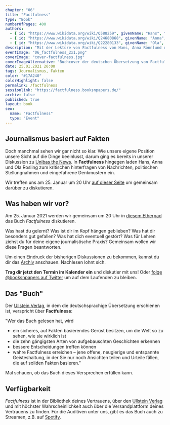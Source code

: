 ```yaml
---
chapter: "06"
title: "Factfulness"
type: "Book"
numberOfPages: 400
authors:
  - { id: "https://www.wikidata.org/wiki/Q588259", givenName: "Hans", familyName: "Rosling", }
  - { id: "https://www.wikidata.org/wiki/Q24680868", givenName: "Anna", familyName: "Rosling Rönnlund", }
  - { id: "https://www.wikidata.org/wiki/Q22280133", givenName: "Ola", familyName: "Rosling", }
description: "Mit der Lektüre von Factfulness von Hans, Anna Rönnlund und Ola Rosling bestreiten wir Session 6 des digitalen Journalismus-Buchclubs @booksnpapers."
eventImage: "06_factfulness_2x1.png"
coverImage: "cover-factfulness.jpg"
coverImageAlternative: "Buchcover der deutschen Übersetzung von Factfulness"
date: 25.01.2021 20:00
tags: Journalismus, Fakten
color: "#17A240"
colorHighlight: false
permalink: /factfulness
sessionlink: "https://factfulness.booksnpapers.de/"
archiv: false
published: true
layout: book
seo:
  name: "Factfulness"
  type: "Event"
---
```


<section markdown="1">

## Journalismus basiert auf Fakten

Doch manchmal sehen wir gar nicht so klar. Wie unsere eigene Position unsere Sicht auf die Dinge beeinlusst, darum ging es bereits in unserer Diskussion zu [Unibas the News](/unbias-the-news). In **Factfulness** hingegen laden Hans, Anna und Ola Rosling zum kritischen hinterfragen von Nachrichten, politischen Stellungnahmen und eingefahrene Denkmustern ein.

Wir treffen uns am 25. Januar um 20 Uhr [auf dieser Seite](https://factfulness.booksnpapers.de/) um gemeinsam darüber zu diskutieren.

</section>

<section markdown="1">

## Was haben wir vor?

Am 25. Januar 2021 werden wir gemeinsam um 20 Uhr in [diesem Etherpad](https://factfulness.booksnpapers.de/) das Buch _Factfulness_ diskutieren.

Was hast du gelernt? Was ist dir im Kopf hängen geblieben? Was hat dir besonders gut gefallen? Was hat dich eventuell gestört? Was für Lehren ziehst du für deine eigene journalistische Praxis? Gemeinsam wollen wir diese Fragen beantworten.

Um einen Eindruck der bisherigen Diskussionen zu bekommen, kannst du dir das [Archiv](/archiv) anschauen. Nachlesen lohnt sich.

**Trag dir jetzt den Termin im Kalender ein** und diskutier mit uns! Oder [folge @booksnpapers auf Twitter](https://twitter.com/booksnpapers) um auf dem Laufenden zu bleiben.

</section>

<section markdown="1">

## Das "Buch"

Der [Ullstein Verlag](https://www.ullstein-buchverlage.de/nc/buch/details/factfulness-9783548060415.html), in dem die deutschsprachige Übersetzung erschienen ist, verspricht über **Factfulness**: 

"Wer das Buch gelesen hat, wird

- ein sicheres, auf Fakten basierendes Gerüst besitzen, um die Welt so zu sehen, wie sie wirklich ist
- die zehn gängigsten Arten von aufgebauschten Geschichten erkennen
- bessere Entscheidungen treffen können
- wahre Factfulness erreichen – jene offene, neugierige und entspannte Geisteshaltung, in der Sie nur noch Ansichten teilen und Urteile fällen, die auf soliden Fakten basieren."

Mal schauen, ob das Buch dieses Versprechen erfüllen kann.

</section>

<section markdown="1">

## Verfügbarkeit

_Factfulness_ ist in der Bibliothek deines Vertrauens, über den [Ullstein Verlag](https://www.ullstein-buchverlage.de/nc/buch/details/factfulness-9783548060415.html) und mit höchster Wahrscheinlichkeit auch über die Versandplattform deines Vertrauens zu finden. Für die Auditiven unter uns, gibt es das Buch auch zu Streamen, z.B. auf [Spotify](https://open.spotify.com/album/7tktw4pRSw41txpCHFmH7u?si=7kaNX2abQc2OJVyGkvqrKg).

</section>
